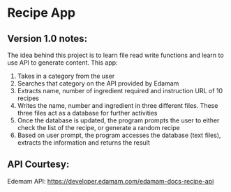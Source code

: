 # Recipe App 

## Version 1.0 notes:

The idea behind this project is to learn file read write functions and learn to use API to generate content. This app:

1. Takes in a category from the user
2. Searches that category on the API provided by Edamam
3. Extracts name, number of ingredient required and instruction URL of 10 recipes
4. Writes the name, number and ingredient in three different files. These three files act as a database for further activities
5. Once the database is updated, the program prompts the user to either check the list of the recipe, or generate a random recipe
6. Based on user prompt, the program accesses the database (text files), extracts the information and returns the result


## API Courtesy:
Edemam API: https://developer.edamam.com/edamam-docs-recipe-api
